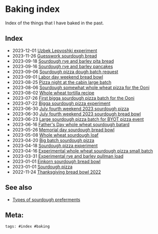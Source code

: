 # Baking index

Index of the things that I have baked in the past.

## Index

- 2023-12-01 [Uzbek Lepyoshki experiment](../431)
- 2023-11-26 [Guesswork sourdough bread](../428)
- 2023-09-18 [Sourdough rye and barley pita bread](../331)
- 2023-09-16 [Sourdough rye and barley pancakes](../328)
- 2023-09-06 [Sourdough pizza dough batch request](../317)
- 2023-09-01 [Labor day weekend bread bowl](../293)
- 2023-08-25 [Pizza night at the cabin large batch](../295)
- 2023-08-06 [Sourdough somewhat whole wheat pizza for the Ooni](../294)
- 2023-08-02 [Whole wheat tortilla recipe](../296)
- 2023-07-26 [First bigga sourdough pizza batch for the Ooni](../297)
- 2023-07-22 [Bigga sourdough pizza experiment](../298)
- 2023-06-30 [July fourth weekend 2023 sourdough pizza](../301)
- 2023-06-30 [July fourth weekend 2023 sourdough bread bowl](../299)
- 2023-06-23 [Large sourdough pizza batch for BYOT pizza event](../302)
- 2023-06-16 [Father's Day whole wheat sourdough batard](../306)
- 2023-05-26 [Memorial day sourdough bread bowl](../304)
- 2023-05-08 [Whole wheat sourdough loaf](../307)
- 2023-04-20 [Big batch sourdough pizza](../303)
- 2023-04-18 [Sourdough pizza experiment](../309)
- 2023-04-16 [Experimental whole wheat sourdough pizza small batch](../308)
- 2023-03-31 [Experimental rye and barley pullman load](../310)
- 2023-01-01 [Einkorn sourdough bread bowl](../311)
- 2023-01-01 [Sourdough pizza](../312)
- 2022-11-24 [Thanksgiving bread bowl 2022](../305)

## See also

- [Types of sourdough preferments](../250)

## Meta:

    tags: #index #baking
